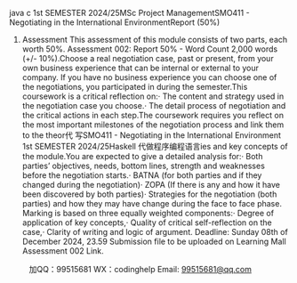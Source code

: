 java c   1st SEMESTER   2024/25MSc Project ManagementSMO411 - Negotiating in the International EnvironmentReport (50%)
1.  Assessment
This assessment of this module consists of two parts, each worth 50%.
Assessment 002: Report 50% - Word Count 2,000 words (+/- 10%).Choose a real negotiation case, past or present, from your own business experience that can be internal or external to your company. If you have no business experience you can choose one of the negotiations, you participated in during the semester.This coursework is a critical reflection on:·   The content and strategy   used in the negotiation case you choose.·   The detail process of negotiation   and the critical actions in each step.The coursework requires you reflect   on the most important milestones   of the negotiation process   and link   them to the theor代 写SMO411 - Negotiating in the International Environment 1st SEMESTER 2024/25Haskell
代做程序编程语言ies and key concepts   of the module.You are expected to give a detailed analysis for:·   Both parties’ objectives, needs, bottom lines, strength and weaknesses   before the negotiation starts.·   BATNA   (for both parties and if they changed during the negotiation)·   ZOPA   (If there is any   and how it   have been discovered by both parties)·   Strategies   for the negotiation   (both parties)   and how they may have change during the face to face phase.
Marking is based on three equally weighted components:·   Degree of application of key concepts,·   Quality of critical self-reflection on the case,·   Clarity of writing and logic of argument.
Deadline: Sunday 08th of December 2024, 23.59
Submission file to be uploaded on Learning Mall Assessment 002 Link.





         
加QQ：99515681  WX：codinghelp  Email: 99515681@qq.com
